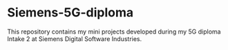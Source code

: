 # Siemens-5G-diploma
This repository contains my mini projects developed during my 5G diploma Intake 2 at Siemens Digital Software Industries.

